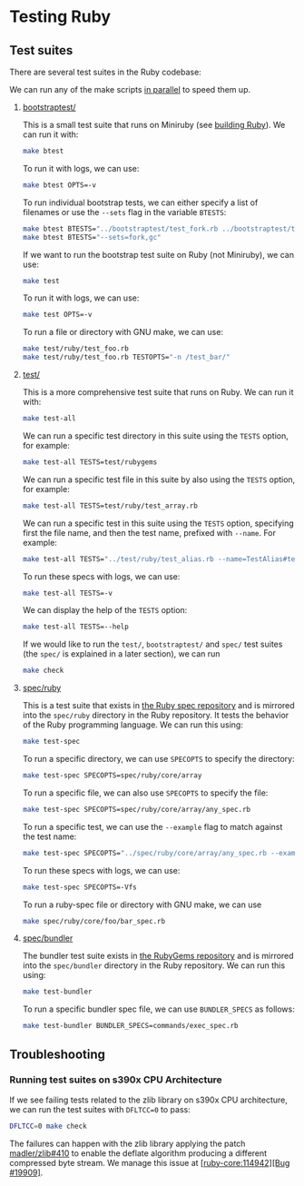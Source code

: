 # Testing Ruby

## Test suites

There are several test suites in the Ruby codebase:

We can run any of the make scripts [in parallel](building_ruby.md#label-Running+make+scripts+in+parallel) to speed them up.

1. [bootstraptest/](https://github.com/ruby/ruby/tree/master/bootstraptest)

    This is a small test suite that runs on Miniruby (see [building Ruby](building_ruby.md#label-Miniruby+vs+Ruby)). We can run it with:

    ```sh
    make btest
    ```

    To run it with logs, we can use:

    ```sh
    make btest OPTS=-v
    ```

    To run individual bootstrap tests, we can either specify a list of filenames or use the `--sets` flag in the variable `BTESTS`:

    ```sh
    make btest BTESTS="../bootstraptest/test_fork.rb ../bootstraptest/test_gc.rb"
    make btest BTESTS="--sets=fork,gc"
    ```

    If we want to run the bootstrap test suite on Ruby (not Miniruby), we can use:

    ```sh
    make test
    ```

    To run it with logs, we can use:

    ```sh
    make test OPTS=-v
    ```

    To run a file or directory with GNU make, we can use:

    ```sh
    make test/ruby/test_foo.rb
    make test/ruby/test_foo.rb TESTOPTS="-n /test_bar/"
    ```

2. [test/](https://github.com/ruby/ruby/tree/master/test)

    This is a more comprehensive test suite that runs on Ruby. We can run it with:

    ```sh
    make test-all
    ```

    We can run a specific test directory in this suite using the `TESTS` option, for example:

    ```sh
    make test-all TESTS=test/rubygems
    ```

    We can run a specific test file in this suite by also using the `TESTS` option, for example:

    ```sh
    make test-all TESTS=test/ruby/test_array.rb
    ```

    We can run a specific test in this suite using the `TESTS` option, specifying
    first the file name, and then the test name, prefixed with `--name`. For example:

    ```sh
    make test-all TESTS="../test/ruby/test_alias.rb --name=TestAlias#test_alias_with_zsuper_method"
    ```

    To run these specs with logs, we can use:

    ```sh
    make test-all TESTS=-v
    ```

    We can display the help of the `TESTS` option:

    ```sh
    make test-all TESTS=--help
    ```

    If we would like to run the `test/`, `bootstraptest/` and `spec/` test suites (the `spec/` is explained in a later section), we can run

    ```sh
    make check
    ```

3. [spec/ruby](https://github.com/ruby/ruby/tree/master/spec/ruby)

    This is a test suite that exists in [the Ruby spec repository](https://github.com/ruby/spec) and is mirrored into the `spec/ruby` directory in the Ruby repository. It tests the behavior of the Ruby programming language. We can run this using:

    ```sh
    make test-spec
    ```

    To run a specific directory, we can use `SPECOPTS` to specify the directory:

    ```sh
    make test-spec SPECOPTS=spec/ruby/core/array
    ```

    To run a specific file, we can also use `SPECOPTS` to specify the file:

    ```sh
    make test-spec SPECOPTS=spec/ruby/core/array/any_spec.rb
    ```

    To run a specific test, we can use the `--example` flag to match against the test name:

    ```sh
    make test-spec SPECOPTS="../spec/ruby/core/array/any_spec.rb --example='is false if the array is empty'"
    ```

    To run these specs with logs, we can use:

    ```sh
    make test-spec SPECOPTS=-Vfs
    ```

    To run a ruby-spec file or directory with GNU make, we can use

    ```sh
    make spec/ruby/core/foo/bar_spec.rb
    ```

4. [spec/bundler](https://github.com/ruby/ruby/tree/master/spec/bundler)

    The bundler test suite exists in [the RubyGems repository](https://github.com/rubygems/rubygems/tree/master/bundler/spec) and is mirrored into the `spec/bundler` directory in the Ruby repository. We can run this using:

    ```sh
    make test-bundler
    ```

    To run a specific bundler spec file, we can use `BUNDLER_SPECS` as follows:

    ```sh
    make test-bundler BUNDLER_SPECS=commands/exec_spec.rb
    ```

## Troubleshooting

### Running test suites on s390x CPU Architecture

If we see failing tests related to the zlib library on s390x CPU architecture, we can run the test suites with `DFLTCC=0` to pass:

```sh
DFLTCC=0 make check
```

The failures can happen with the zlib library applying the patch [madler/zlib#410](https://github.com/madler/zlib/pull/410) to enable the deflate algorithm producing a different compressed byte stream. We manage this issue at [[ruby-core:114942][Bug #19909]](https://bugs.ruby-lang.org/issues/19909).
